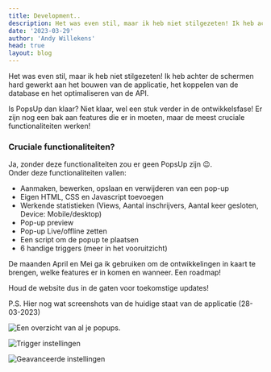 ```yaml
---
title: Development..
description: Het was even stil, maar ik heb niet stilgezeten! Ik heb achter de schermen hard gewerkt aan het bouwen van de applicatie, het koppelen van de database en het optimaliseren van de API.
date: '2023-03-29'
author: 'Andy Willekens'
head: true
layout: blog
---
```


Het was even stil, maar ik heb niet stilgezeten! Ik heb achter de schermen hard gewerkt aan het bouwen van de applicatie, het koppelen van de database en het optimaliseren van de API.

Is PopsUp dan klaar? Niet klaar, wel een stuk verder in de ontwikkelsfase! Er zijn nog een bak aan features die er in moeten, maar de meest cruciale functionaliteiten werken!

### Cruciale functionaliteiten?

Ja, zonder deze functionaliteiten zou er geen PopsUp zijn 😉.\
Onder deze functionaliteiten vallen:

- Aanmaken, bewerken, opslaan en verwijderen van een pop-up
- Eigen HTML, CSS en Javascript toevoegen
- Werkende statistieken (Views, Aantal inschrijvers, Aantal keer gesloten, Device: Mobile/desktop)
- Pop-up preview
- Pop-up Live/offline zetten
- Een script om de popup te plaatsen
- 6 handige triggers (meer in het vooruitzicht)

De maanden April en Mei ga ik gebruiken om de ontwikkelingen in kaart te brengen, welke features er in komen en wanneer. Een roadmap!

Houd de website dus in de gaten voor toekomstige updates!

P.S. Hier nog wat screenshots van de huidige staat van de applicatie (28-03-2023)

![Een overzicht van al je popups.](/assets/images/blog/development_1.jpg)

![Trigger instellingen](/assets/images/blog/development_2.jpg)

![Geavanceerde instellingen](/assets/images/blog/development_3.jpg)
